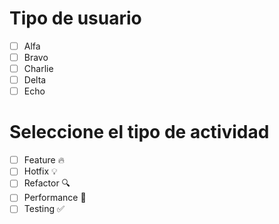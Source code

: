 # Tipo de usuario
- [ ] Alfa
- [ ] Bravo 
- [ ] Charlie
- [ ] Delta
- [ ] Echo

# Seleccione el tipo de actividad 
- [ ] Feature 🔥
- [ ] Hotfix 💡
- [ ] Refactor 🔍️
- [ ] Performance 📄
- [ ] Testing ✅
